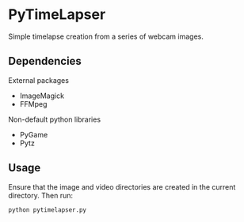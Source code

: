 PyTimeLapser
============

Simple timelapse creation from a series of webcam images.

Dependencies
------------

External packages

 - ImageMagick
 - FFMpeg

Non-default python libraries
 - PyGame
 - Pytz

Usage
-----

Ensure that the image and video directories are created in the current 
directory. Then run:

    python pytimelapser.py
